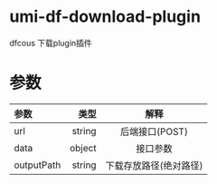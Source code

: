 # umi-df-download-plugin
dfcous 下载plugin插件


# 参数

| 参数 | 类型 | 解释 |
| :-----| ----: | :----: |
| url | string | 后端接口(POST) |
| data | object | 接口参数 |
| outputPath | string | 下载存放路径(绝对路径) |
